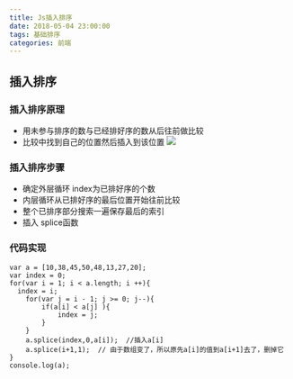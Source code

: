 ```yaml
---
title: Js插入排序
date: 2018-05-04 23:00:00
tags: 基础排序
categories: 前端
---
```

## 插入排序

### 插入排序原理
- 用未参与排序的数与已经排好序的数从后往前做比较
- 比较中找到自己的位置然后插入到该位置
![](https://ws1.sinaimg.cn/large/006WOZytgy1fqz4z2kuuyg30b00f5n4e.jpg)
### 插入排序步骤
- 确定外层循环 index为已排好序的个数
- 内层循环从已排好序的最后位置开始往前比较
- 整个已排序部分搜索一遍保存最后的索引
- 插入 splice函数

### 代码实现
```
var a = [10,38,45,50,48,13,27,20];
var index = 0;
for(var i = 1; i < a.length; i ++){
  index = i;
    for(var j = i - 1; j >= 0; j--){
        if(a[i] < a[j] ){
            index = j;
        }
    }
    a.splice(index,0,a[i]);  //插入a[i]
    a.splice(i+1,1);  // 由于数组变了，所以原先a[i]的值到a[i+1]去了，删掉它
}
console.log(a);
```
